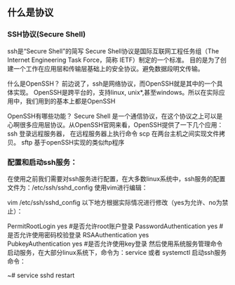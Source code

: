 

## 什么是协议

### SSH协议(Secure Shell)

ssh是“Secure Shell”的简写
Secure Shell协议是国际互联网工程任务组（The Internet Engineering Task Force，简称 IETF）制定的一个标准。
目的是为了创建一个工作在应用层和传输层基础上的安全协议。避免数据段明文传输。


什么是OpenSSH？ 前边说了，ssh是网络协议，而OpenSSH就是其中的一个具体实现。
OpenSSH是跨平台的，支持linux, unix*,甚至windows。所以在实际应用中，我们用到的基本上都是OpenSSH


OpenSSH有哪些功能？ Secure Shell 是一个通信协议，在这个协议之上可以是心啊很多应用层协议。从OpenSSH官网来看，OpenSSH提供了一下几个应用：
ssh 登录远程服务器， 在远程服务器上执行命令
scp 在两台主机之间实现文件拷贝。
sftp 基于openSSH实现的类似ftp程序

### 配置和启动ssh服务：
在使用之前我们需要对ssh服务进行配置，在大多数linux系统中，ssh服务的配置文件为：/etc/ssh/sshd_config 使用vim进行编辑：

vim  /etc/ssh/sshd_config
以下地方根据实际情况进行修改（yes为允许、no为禁止）：

PermitRootLogin yes  #是否允许root账户登录
PasswordAuthentication yes  #是否允许使用密码校验登录
RSAAuthentication yes  
PubkeyAuthentication yes  #是否允许使用key登录
然后使用系统服务管理命令启动服务，在大部分linux系统下，命令为：service 或者 systemctl 启动ssh服务命令：

~# service sshd restart














 

